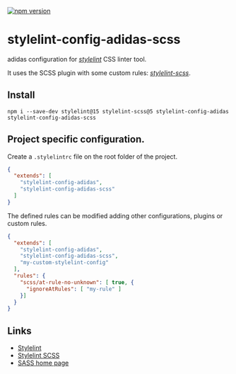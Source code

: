 [![npm version](https://badge.fury.io/js/stylelint-config-adidas-scss.svg)](https://npmjs.com/package/stylelint-config-adidas-scss)

# stylelint-config-adidas-scss

adidas configuration for [_stylelint_](https://www.npmjs.com/package/stylelint) CSS linter tool.

It uses the SCSS plugin with some custom rules: [_stylelint-scss_](https://www.npmjs.com/package/stylelint-scss).

## Install

```
npm i --save-dev stylelint@15 stylelint-scss@5 stylelint-config-adidas stylelint-config-adidas-scss
```

## Project specific configuration.

Create a `.stylelintrc` file on the root folder of the project.

```json
{
  "extends": [
    "stylelint-config-adidas",
    "stylelint-config-adidas-scss"
  ]
}
```

The defined rules can be modified adding other configurations, plugins or custom rules.

```json
{
  "extends": [
    "stylelint-config-adidas",
    "stylelint-config-adidas-scss",
    "my-custom-stylelint-config"
  ],
  "rules": {
    "scss/at-rule-no-unknown": [ true, {
      "ignoreAtRules": [ "my-rule" ]
    }]
  }
}
```

## Links

- [Stylelint](https://stylelint.io/)
- [Stylelint SCSS](https://www.npmjs.com/package/stylelint-scss)
- [SASS home page](https://sass-lang.com/)
